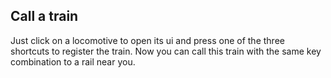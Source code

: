 ## Call a train ##
Just click on a locomotive to open its ui and press one of the three shortcuts to register the train. Now you can call this train with the same key combination to a rail near you. 
